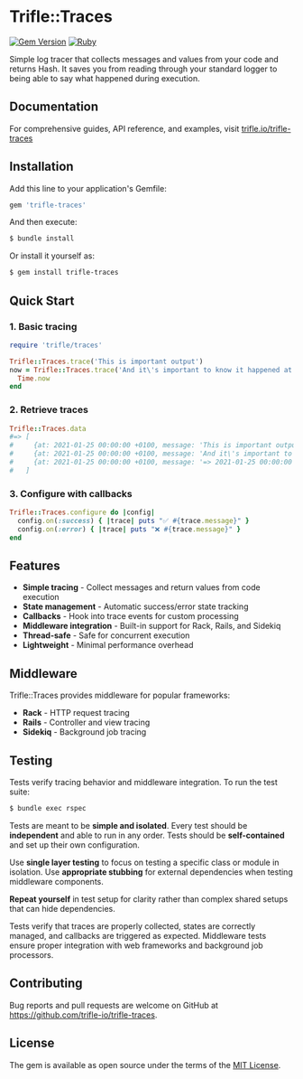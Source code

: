 # Trifle::Traces

[![Gem Version](https://badge.fury.io/rb/trifle-traces.svg)](https://rubygems.org/gems/trifle-traces)
[![Ruby](https://github.com/trifle-io/trifle-traces/workflows/Ruby/badge.svg?branch=main)](https://github.com/trifle-io/trifle-traces)

Simple log tracer that collects messages and values from your code and returns Hash. It saves you from reading through your standard logger to being able to say what happened during execution.

## Documentation

For comprehensive guides, API reference, and examples, visit [trifle.io/trifle-traces](https://trifle.io/trifle-traces)

## Installation

Add this line to your application's Gemfile:

```ruby
gem 'trifle-traces'
```

And then execute:

```bash
$ bundle install
```

Or install it yourself as:

```bash
$ gem install trifle-traces
```

## Quick Start

### 1. Basic tracing

```ruby
require 'trifle/traces'

Trifle::Traces.trace('This is important output')
now = Trifle::Traces.trace('And it\'s important to know it happened at') do
  Time.now
end
```

### 2. Retrieve traces

```ruby
Trifle::Traces.data
#=> [
#     {at: 2021-01-25 00:00:00 +0100, message: 'This is important output', state: :success, head: false, meta: false},
#     {at: 2021-01-25 00:00:00 +0100, message: 'And it\'s important to know it happened at', state: :success, head: false, meta: false},
#     {at: 2021-01-25 00:00:00 +0100, message: '=> 2021-01-25 00:00:00 +0100', state: :success, head: false, meta: true}
#   ]
```

### 3. Configure with callbacks

```ruby
Trifle::Traces.configure do |config|
  config.on(:success) { |trace| puts "✅ #{trace.message}" }
  config.on(:error) { |trace| puts "❌ #{trace.message}" }
end
```

## Features

- **Simple tracing** - Collect messages and return values from code execution
- **State management** - Automatic success/error state tracking
- **Callbacks** - Hook into trace events for custom processing
- **Middleware integration** - Built-in support for Rack, Rails, and Sidekiq
- **Thread-safe** - Safe for concurrent execution
- **Lightweight** - Minimal performance overhead

## Middleware

Trifle::Traces provides middleware for popular frameworks:

- **Rack** - HTTP request tracing
- **Rails** - Controller and view tracing
- **Sidekiq** - Background job tracing

## Testing

Tests verify tracing behavior and middleware integration. To run the test suite:

```bash
$ bundle exec rspec
```

Tests are meant to be **simple and isolated**. Every test should be **independent** and able to run in any order. Tests should be **self-contained** and set up their own configuration.

Use **single layer testing** to focus on testing a specific class or module in isolation. Use **appropriate stubbing** for external dependencies when testing middleware components.

**Repeat yourself** in test setup for clarity rather than complex shared setups that can hide dependencies.

Tests verify that traces are properly collected, states are correctly managed, and callbacks are triggered as expected. Middleware tests ensure proper integration with web frameworks and background job processors.

## Contributing

Bug reports and pull requests are welcome on GitHub at https://github.com/trifle-io/trifle-traces.

## License

The gem is available as open source under the terms of the [MIT License](https://opensource.org/licenses/MIT).
